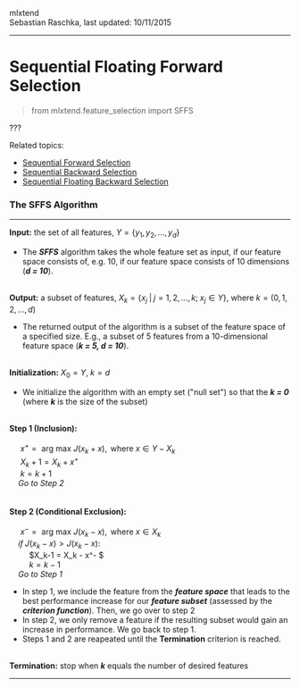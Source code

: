 mlxtend  
Sebastian Raschka, last updated: 10/11/2015

<hr>

# Sequential Floating Forward Selection

> from mlxtend.feature_selection import SFFS

???

Related topics:

- [Sequential Forward Selection](./sequential_forward_selection.md)
- [Sequential Backward Selection](./sequential_backward_selection.md)
- [Sequential Floating Backward Selection](./sequential_floating_backward_selection.md)


### The SFFS Algorithm

---

**Input:** the set of all features, $Y = \{y_1, y_2, ..., y_d\}$  

- The ***SFFS*** algorithm takes the whole feature set as input, if our feature space consists of, e.g. 10, if our feature space consists of 10 dimensions (***d = 10***).
<br><br>

**Output:** a subset of features, $X_k = \{x_j \; | \;j = 1, 2, ..., k; \; x_j \in Y\}$, where $k = (0, 1, 2, ..., d)$ 

- The returned output of the algorithm is a subset of the feature space of a specified size. E.g., a subset of 5 features from a 10-dimensional feature space (***k = 5, d = 10***).
<br><br>

**Initialization:** $X_0 = Y$, $k = d$

- We initialize the algorithm with an empty set ("null set") so that the ***k = 0*** (where ***k*** is the size of the subset)
<br><br>

**Step 1 (Inclusion):**  
<br> 
&nbsp;&nbsp;&nbsp;&nbsp; $x^+ = \text{ arg max } J(x_k + x), \text{ where }  x \in Y - X_k$  
&nbsp;&nbsp;&nbsp;&nbsp; $X_k+1 = X_k + x^+$  
&nbsp;&nbsp;&nbsp;&nbsp; $k = k + 1$    
&nbsp;&nbsp;&nbsp;&nbsp;*Go to Step 2*  
<br> <br> 
**Step 2 (Conditional Exclusion):**  
<br> 
&nbsp;&nbsp;&nbsp;&nbsp; $x^- = \text{ arg max } J(x_k - x), \text{ where } x \in X_k$  
&nbsp;&nbsp;&nbsp;&nbsp;$if \; J(x_k - x) > J(x_k - x)$:    
&nbsp;&nbsp;&nbsp;&nbsp;&nbsp;&nbsp;&nbsp;&nbsp; $X_k-1 = X_k - x^- $  
&nbsp;&nbsp;&nbsp;&nbsp;&nbsp;&nbsp;&nbsp;&nbsp; $k = k - 1$    
&nbsp;&nbsp;&nbsp;&nbsp;*Go to Step 1*  

- In step 1, we include the feature from the ***feature space*** that leads to the best performance increase for our ***feature subset*** (assessed by the ***criterion function***). Then, we go over to step 2
- In step 2, we only remove a feature if the resulting subset would gain an increase in performance. We go back to step 1.  
- Steps 1 and 2 are reapeated until the **Termination** criterion is reached.
<br><br>

**Termination:** stop when ***k*** equals the number of desired features

---
